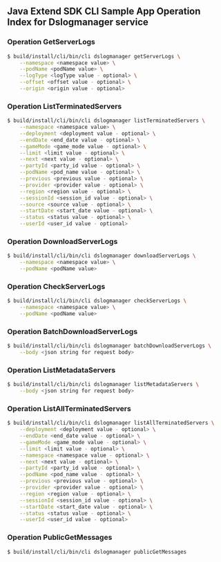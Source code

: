 ## Java Extend SDK CLI Sample App Operation Index for Dslogmanager service

### Operation GetServerLogs

```sh
$ build/install/cli/bin/cli dslogmanager getServerLogs \
    --namespace <namespace value> \
    --podName <podName value> \
    --logType <logType value - optional> \
    --offset <offset value - optional> \
    --origin <origin value - optional>
```

### Operation ListTerminatedServers

```sh
$ build/install/cli/bin/cli dslogmanager listTerminatedServers \
    --namespace <namespace value> \
    --deployment <deployment value - optional> \
    --endDate <end_date value - optional> \
    --gameMode <game_mode value - optional> \
    --limit <limit value - optional> \
    --next <next value - optional> \
    --partyId <party_id value - optional> \
    --podName <pod_name value - optional> \
    --previous <previous value - optional> \
    --provider <provider value - optional> \
    --region <region value - optional> \
    --sessionId <session_id value - optional> \
    --source <source value - optional> \
    --startDate <start_date value - optional> \
    --status <status value - optional> \
    --userId <user_id value - optional>
```

### Operation DownloadServerLogs

```sh
$ build/install/cli/bin/cli dslogmanager downloadServerLogs \
    --namespace <namespace value> \
    --podName <podName value>
```

### Operation CheckServerLogs

```sh
$ build/install/cli/bin/cli dslogmanager checkServerLogs \
    --namespace <namespace value> \
    --podName <podName value>
```

### Operation BatchDownloadServerLogs

```sh
$ build/install/cli/bin/cli dslogmanager batchDownloadServerLogs \
    --body <json string for request body>
```

### Operation ListMetadataServers

```sh
$ build/install/cli/bin/cli dslogmanager listMetadataServers \
    --body <json string for request body>
```

### Operation ListAllTerminatedServers

```sh
$ build/install/cli/bin/cli dslogmanager listAllTerminatedServers \
    --deployment <deployment value - optional> \
    --endDate <end_date value - optional> \
    --gameMode <game_mode value - optional> \
    --limit <limit value - optional> \
    --namespace <namespace value - optional> \
    --next <next value - optional> \
    --partyId <party_id value - optional> \
    --podName <pod_name value - optional> \
    --previous <previous value - optional> \
    --provider <provider value - optional> \
    --region <region value - optional> \
    --sessionId <session_id value - optional> \
    --startDate <start_date value - optional> \
    --status <status value - optional> \
    --userId <user_id value - optional>
```

### Operation PublicGetMessages

```sh
$ build/install/cli/bin/cli dslogmanager publicGetMessages
```

